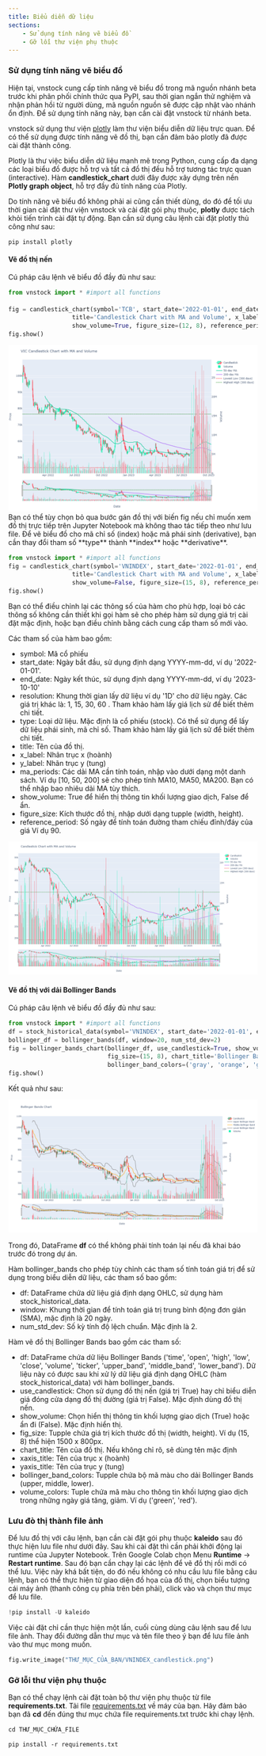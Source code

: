 ```yaml
---
title: Biểu diễn dữ liệu
sections:
    - Sử dụng tính năng vẽ biểu đồ
    - Gỡ lỗi thư viện phụ thuộc
---
```


### Sử dụng tính năng vẽ biểu đồ


Hiện tại, vnstock cung cấp tính năng vẽ biểu đồ trong mã nguồn nhánh beta trước khi phân phối chính thức qua PyPI, sau thời gian ngắn thử nghiệm và nhận phản hồi từ người dùng, mã nguồn nguồn sẽ được cập nhật vào nhánh ổn định. Để sử dụng tính năng này, bạn cần cài đặt vnstock từ nhánh beta.

vnstock sử dụng thư viện [plotly](https://plotly.com/python/candlestick-charts/) làm thư viện biểu diễn dữ liệu trực quan. Để có thể sử dụng được tính năng vẽ đồ thị, bạn cần đảm bảo plotly đã được cài đặt thành công.

Plotly là thư việc biểu diễn dữ liệu mạnh mẽ trong Python, cung cấp đa dạng các loại biểu đồ được hỗ trợ và tất cả đồ thị đều hỗ trợ tương tác trực quan (interactive). Hàm **candlestick_chart** dưới đây được xây dựng trên nền **Plotly graph object**, hỗ trợ đầy đủ tính năng của Plotly.

Do tính năng vẽ biểu đồ không phải ai cũng cần thiết dùng, do đó để tối ưu thời gian cài đặt thư viện vnstock và cài đặt gói phụ thuộc, **plotly** được tách khỏi tiến trình cài đặt tự động. Bạn cần sử dụng câu lệnh cài đặt plotly thủ công như sau: 

```shell
pip install plotly
```

#### Vẽ đồ thị nến

Cú pháp câu lệnh vẽ biểu đồ đầy đủ như sau:

```python
from vnstock import * #import all functions

fig = candlestick_chart(symbol='TCB', start_date='2022-01-01', end_date='2023-10-10', resolution='1D', type='stock', 
                  title='Candlestick Chart with MA and Volume', x_label='Date', y_label='Price', ma_periods=[50,200], 
                  show_volume=True, figure_size=(12, 8), reference_period=300, up_color='#00F4B0', down_color='#FF3747')
fig.show()
```

<div class="vic_candlestick">
  <a href="assets/images/VIC_candlestick.png?raw=true" data-title="Minh họa đồ thị nến cho mã cổ phiếu VIC" data-toggle="lightbox"><img class="img-responsive" src="assets/images/VIC_candlestick.png?raw=true" alt="screenshot" /></a>
  <a class="mask" href="assets/images/VIC_candlestick.png?raw=true" data-title="Minh họa đồ thị nến cho mã cổ phiếu VIC" data-toggle="lightbox"><i class="icon fa fa-search-plus"></i></a>
</div>
Bạn có thể tùy chọn bỏ qua bước gán đồ thị với biến fig nếu chỉ muốn xem đồ thị trực tiếp trên Jupyter Notebook mà không thao tác tiếp theo như lưu file.
Để vẽ biểu đồ cho mã chỉ số (index) hoặc mã phái sinh (derivative), bạn cần thay đổi tham số **type** thành **index** hoặc **derivative**. 

```python
from vnstock import * #import all functions
fig = candlestick_chart(symbol='VNINDEX', start_date='2022-01-01', end_date='2023-10-10', resolution='1D', type='index', 
                  title='Candlestick Chart with MA and Volume', x_label='Date', y_label='Price', ma_periods=[50,200], 
                  show_volume=False, figure_size=(15, 8), reference_period=300, up_color='#00F4B0', down_color='#FF3747')
fig.show()
```

Bạn có thể điều chỉnh lại các thông số của hàm cho phù hợp, loại bỏ các thông số không cần thiết khi gọi hàm sẽ cho phép hàm sử dụng giá trị cài đặt mặc định, hoặc bạn điều chỉnh bằng cách cung cấp tham số mới vào.

Các tham số của hàm bao gồm:

- symbol: Mã cổ phiếu
- start_date: Ngày bắt đầu, sử dụng định dạng YYYY-mm-dd, ví dụ '2022-01-01'.
- end_date: Ngày kết thúc, sử dụng định dạng YYYY-mm-dd, ví dụ '2023-10-10'
- resolution: Khung thời gian lấy dữ liệu ví dụ '1D' cho dữ liệu ngày. Các giá trị khác là: 1, 15, 30, 60 . Tham khảo hàm lấy giá lịch sử để biết thêm chi tiết.
- type: Loại dữ liệu. Mặc định là cổ phiếu (stock). Có thể sử dụng để lấy dữ liệu phái sinh, mã chỉ số. Tham khảo hàm lấy giá lịch sử để biết thêm chi tiết.
- title: Tên của đồ thị.
- x_label: Nhãn trục x (hoành)
- y_label: Nhãn trục y (tung)
- ma_periods: Các dải MA cần tính toán, nhập vào dưới dạng một danh sách. Ví dụ [10, 50, 200] sẽ cho phép tính MA10, MA50, MA200. Bạn có thể nhập bao nhiêu dải MA tùy thích.
- show_volume: True để hiển thị thông tin khối lượng giao dịch, False để ẩn.
- figure_size: Kích thước đồ thị, nhập dưới dạng tupple (width, height).
- reference_period: Số ngày để tính toán đường tham chiếu đỉnh/đáy của giá Ví dụ 90.

<div class="vin_candlestick">
  <a href="assets/images/VNINDEX_candlestick.png?raw=true" data-title="Minh họa đồ thị nến cho mã chỉ số VNINDEX" data-toggle="lightbox"><img class="img-responsive" src="assets/images/VNINDEX_candlestick.png?raw=true" alt="screenshot" /></a>
  <a class="mask" href="assets/images/VNINDEX_candlestick.png?raw=true" data-title="Minh họa đồ thị nến cho mã chỉ số VNINDEX" data-toggle="lightbox"><i class="icon fa fa-search-plus"></i></a>
</div>

#### Vẽ đồ thị với dải Bollinger Bands

Cú pháp câu lệnh vẽ biểu đồ đầy đủ như sau:

```python
from vnstock import * #import all functions
df = stock_historical_data(symbol='VNINDEX', start_date='2022-01-01', end_date='2023-10-10', resolution='1D', type='index')
bollinger_df = bollinger_bands(df, window=20, num_std_dev=2)
fig = bollinger_bands_chart(bollinger_df, use_candlestick=True, show_volume=True, 
                            fig_size=(15, 8), chart_title='Bollinger Bands Chart', xaxis_title='Date', yaxis_title='Price', 
                            bollinger_band_colors=('gray', 'orange', 'gray'), volume_colors=('#00F4B0', '#FF3747'))
fig.show()
```

Kết quả như sau:

<div class="bollinger_bands">
  <a href="assets/images/bollinger_bands_chart.png?raw=true" data-title="Minh họa đồ thị Bollinger Bands" data-toggle="lightbox"><img class="img-responsive" src="assets/images/bollinger_bands_chart.png?raw=true" alt="screenshot" /></a>
  <a class="mask" href="assets/images/bollinger_bands_chart.png?raw=true" data-title="Minh họa đồ thị Bollinger Bands" data-toggle="lightbox"><i class="icon fa fa-search-plus"></i></a>
</div>

Trong đó, DataFrame **df** có thể không phải tính toán lại nếu đã khai báo trước đó trong dự án.

Hàm bollinger_bands cho phép tùy chỉnh các tham số tính toán giá trị để sử dụng trong biểu diễn dữ liệu, các tham số bao gồm:
- df: DataFrame chứa dữ liệu giá định dạng OHLC, sử dụng hàm stock_historical_data.
- window: Khung thời gian để tính toán giá trị trung bình động đơn giản (SMA), mặc định là 20 ngày.
- num_std_dev: Số kỳ tính độ lệch chuẩn. Mặc định là 2.

Hàm vẽ đồ thị Bollinger Bands bao gồm các tham số:

- df: DataFrame chứa dữ liệu Bollinger Bands ('time', 'open', 'high', 'low', 'close', 'volume', 'ticker', 'upper_band', 'middle_band', 'lower_band'). Dữ liệu này có được sau khi xử lý dữ liệu giá định dạng OHLC (hàm stock_historical_data) với hàm bollinger_bands.
- use_candlestick: Chọn sử dụng đồ thị nến (giá trị True) hay chỉ biểu diễn giá đóng cửa dạng đồ thị đường (giá trị False). Mặc định dùng đồ thị nến.
- show_volume: Chọn hiển thị thông tin khối lượng giao dịch (True) hoặc ẩn đi (False). Mặc định hiển thị.
- fig_size: Tupple chứa giá trị kích thước đồ thị (width, height). Ví dụ (15, 8) thể hiện 1500 x 800px.
- chart_title: Tên của đồ thị. Nếu không chỉ rõ, sẽ dùng tên mặc định
- xaxis_title: Tên của trục x (hoành)
- yaxis_title: Tên của trục y (tung)
- bollinger_band_colors: Tupple chứa bộ mã màu cho dải Bollinger Bands (upper, middle, lower).
- volume_colors: Tuple chứa mã màu cho thông tin khối lượng giao dịch trong những ngày giá tăng, giảm. Ví dụ ('green', 'red').

### Lưu đò thị thành file ảnh

Để lưu đồ thị với câu lệnh, bạn cần cài đặt gói phụ thuộc **kaleido** sau đó thực hiện lưu file như dưới đây. Sau khi cài đặt thì cần phải khởi động lại runtime của Jupyter Notebook. Trên Google Colab chọn Menu **Runtime** -> **Restart runtime**. Sau đó bạn cần chạy lại các lệnh để vẽ đồ thị rồi mới có thể lưu. Việc này khá bất tiện, do đó nếu không có nhu cầu lưu file bằng câu lệnh, bạn có thể thực hiện từ giao diện đồ họa của đồ thị, chọn biểu tượng cái máy ảnh (thanh công cụ phía trên bên phải), click vào và chọn thư mục để lưu file.

```python
!pip install -U kaleido
```
Việc cài đặt chỉ cần thực hiện một lần, cuối cùng dùng câu lệnh sau để lưu file ảnh. Thay đổi đường dẫn thư mục và tên file theo ý bạn để lưu file ảnh vào thư mục mong muốn.

```python
fig.write_image("THƯ_MỤC_CỦA_BẠN/VNINDEX_candlestick.png")
```

### Gỡ lỗi thư viện phụ thuộc

Bạn có thể chạy lệnh cài đặt toàn bộ thư viện phụ thuộc từ file **requirements.txt**. Tải file [requirements.txt](https://github.com/thinh-vu/vnstock/blob/beta/requirements.txt) về máy của bạn. 
Hãy đảm bảo bạn đã **cd** đến đúng thư mục chứa file requirements.txt trước khi chạy lệnh.

```shell
cd THƯ_MỤC_CHỨA_FILE
```

```shell
pip install -r requirements.txt
```